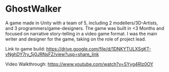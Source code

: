 # GhostWalker
A game made in Unity with a team of 5, including 2 modellers/3D-Artists, and 3 programmers/game-designers. The game was built in &lt;3 Months and focused on narrative story-telling in a video game format. I was the main writer and designer for the game, taking on the role of project lead.

Link to game build: https://drive.google.com/file/d/1DNKYTULXSgKT-vNghDY7ry_5j0JRNsFZ/view?usp=share_link

Video Walkthrough: https://www.youtube.com/watch?v=SYyg4Rlz0OY
